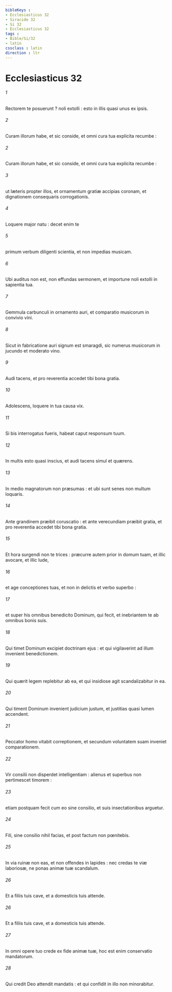 ```yaml
---
bibleKeys : 
- Ecclesiasticus 32
- Siracide 32
- Si 32
- Ecclesiasticus 32
tags : 
- Bible/Si/32
- latin
cssclass : latin
direction : ltr
---
```


# Ecclesiasticus 32

###### 1
Rectorem te posuerunt ? noli extolli : esto in illis quasi unus ex ipsis.
###### 2
Curam illorum habe, et sic conside, et omni cura tua explicita recumbe :
###### 2
Curam illorum habe, et sic conside, et omni cura tua explicita recumbe :
###### 3
ut læteris propter illos, et ornamentum gratiæ accipias coronam, et dignationem consequaris corrogationis.
###### 4
Loquere major natu : decet enim te
###### 5
primum verbum diligenti scientia, et non impedias musicam.
###### 6
Ubi auditus non est, non effundas sermonem, et importune noli extolli in sapientia tua.
###### 7
Gemmula carbunculi in ornamento auri, et comparatio musicorum in convivio vini.
###### 8
Sicut in fabricatione auri signum est smaragdi, sic numerus musicorum in jucundo et moderato vino.
###### 9
Audi tacens, et pro reverentia accedet tibi bona gratia.
###### 10
Adolescens, loquere in tua causa vix.
###### 11
Si bis interrogatus fueris, habeat caput responsum tuum.
###### 12
In multis esto quasi inscius, et audi tacens simul et quærens.
###### 13
In medio magnatorum non præsumas : et ubi sunt senes non multum loquaris.
###### 14
Ante grandinem præibit coruscatio : et ante verecundiam præibit gratia, et pro reverentia accedet tibi bona gratia.
###### 15
Et hora surgendi non te trices : præcurre autem prior in domum tuam, et illic avocare, et illic lude,
###### 16
et age conceptiones tuas, et non in delictis et verbo superbo :
###### 17
et super his omnibus benedicito Dominum, qui fecit, et inebriantem te ab omnibus bonis suis.
###### 18
Qui timet Dominum excipiet doctrinam ejus : et qui vigilaverint ad illum invenient benedictionem.
###### 19
Qui quærit legem replebitur ab ea, et qui insidiose agit scandalizabitur in ea.
###### 20
Qui timent Dominum invenient judicium justum, et justitias quasi lumen accendent.
###### 21
Peccator homo vitabit correptionem, et secundum voluntatem suam inveniet comparationem.
###### 22
Vir consilii non disperdet intelligentiam : alienus et superbus non pertimescet timorem :
###### 23
etiam postquam fecit cum eo sine consilio, et suis insectationibus arguetur.
###### 24
Fili, sine consilio nihil facias, et post factum non pœnitebis.
###### 25
In via ruinæ non eas, et non offendes in lapides : nec credas te viæ laboriosæ, ne ponas animæ tuæ scandalum.
###### 26
Et a filiis tuis cave, et a domesticis tuis attende.
###### 26
Et a filiis tuis cave, et a domesticis tuis attende.
###### 27
In omni opere tuo crede ex fide animæ tuæ, hoc est enim conservatio mandatorum.
###### 28
Qui credit Deo attendit mandatis : et qui confidit in illo non minorabitur.
